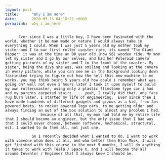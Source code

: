 ```yaml
---
layout: post
title:      "Why I am Here"
date:       2020-03-16 04:18:22 +0000
permalink:  why_i_am_here
---
```




          Ever since I was a little boy, I have been fasinated with the world, whether it be man made or nature I would always take in everything I could. When I was just 5 years old my mother took my sister and I to our first roller coaster ride, its named "The Giant Dipper" it was at the time an 80 year old (now 96) wooden ride. My mom let my sister and I go by our selves, and had her Poleroid camera getting pictures of my sister and I in the front of the coaster. My sister, being the diva she was, was smiling and looking at the camera in every picture, while you can see me in the background looking down fascinated trying to figure out how the hell this new machine to me works. you may think being 5 years old how could i remember what was going on? well not even 5 hours later I took it upon myself to build my own rollercoaster, using only a plastic flinstone type car i had and my parents carpeted stairs..... yeah, I really did that. one face rug burn later, I started my life of engineering.  Ever since then I have made hundreds of different gadgets and gizmos as a kid, from fan powered boats, to rocket powered lego cars, to me getting older and always finding an out of the box solution to almost any problem I had. 
					because of all that, my mom had told me my entire life that I should become an engineer, but the only issue that I had was that I could never choose, between software, mechanical, structural, ect. I wanted to do them all, not just one. 
					
				So I recently decided what I wanted to do, I want to work with someone whom does it all, and who better then Elon Musk, I will get finished with this course in the next 5 months, I will do anything it takes to work with Tesla / Space X, and I will become the all around Inventor / Engineer that I always knew I should be.
	
